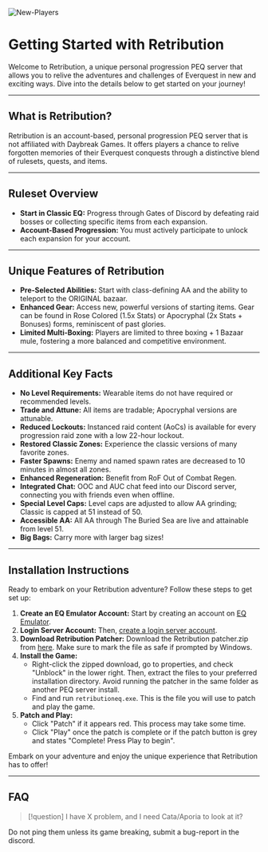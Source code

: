 
![New-Players](New-Players.png)

# Getting Started with Retribution

Welcome to Retribution, a unique personal progression PEQ server that allows you to relive the adventures and challenges of Everquest in new and exciting ways. Dive into the details below to get started on your journey!

---

## What is Retribution?

Retribution is an account-based, personal progression PEQ server that is not affiliated with Daybreak Games. It offers players a chance to relive forgotten memories of their Everquest conquests through a distinctive blend of rulesets, quests, and items.

---

## Ruleset Overview

- **Start in Classic EQ:** Progress through Gates of Discord by defeating raid bosses or collecting specific items from each expansion.
- **Account-Based Progression:** You must actively participate to unlock each expansion for your account.

---

## Unique Features of Retribution

- **Pre-Selected Abilities:** Start with class-defining AA and the ability to teleport to the ORIGINAL bazaar.
- **Enhanced Gear:** Access new, powerful versions of starting items. Gear can be found in Rose Colored (1.5x Stats) or Apocryphal (2x Stats + Bonuses) forms, reminiscent of past glories.
- **Limited Multi-Boxing:** Players are limited to three boxing + 1 Bazaar mule, fostering a more balanced and competitive environment.

---

## Additional Key Facts

- **No Level Requirements:** Wearable items do not have required or recommended levels.
- **Trade and Attune:** All items are tradable; Apocryphal versions are attunable.
- **Reduced Lockouts:** Instanced raid content (AoCs) is available for every progression raid zone with a low 22-hour lockout.
- **Restored Classic Zones:** Experience the classic versions of many favorite zones.
- **Faster Spawns:** Enemy and named spawn rates are decreased to 10 minutes in almost all zones.
- **Enhanced Regeneration:** Benefit from RoF Out of Combat Regen.
- **Integrated Chat:** OOC and AUC chat feed into our Discord server, connecting you with friends even when offline.
- **Special Level Caps:** Level caps are adjusted to allow AA grinding; Classic is capped at 51 instead of 50.
- **Accessible AA:** All AA through The Buried Sea are live and attainable from level 51.
- **Big Bags:** Carry more with larger bag sizes!

---

## Installation Instructions

Ready to embark on your Retribution adventure? Follow these steps to get set up:

1. **Create an EQ Emulator Account:** Start by creating an account on [EQ Emulator](http://www.eqemulator.org/).
2. **Login Server Account:** Then, [create a login server account](http://www.eqemulator.org/account/?CreateLS).
3. **Download Retribution Patcher:** Download the Retribution patcher.zip from [here](https://retributioneq.com/retributioneq.zip). Make sure to mark the file as safe if prompted by Windows.
4. **Install the Game:**
    - Right-click the zipped download, go to properties, and check "Unblock" in the lower right. Then, extract the files to your preferred installation directory. Avoid running the patcher in the same folder as another PEQ server install.
    - Find and run `retributioneq.exe`. This is the file you will use to patch and play the game.
5. **Patch and Play:**
    - Click "Patch" if it appears red. This process may take some time.
    - Click "Play" once the patch is complete or if the patch button is grey and states "Complete! Press Play to begin".

Embark on your adventure and enjoy the unique experience that Retribution has to offer!

---




## FAQ

> [!question]
> I have X problem, and I need Cata/Aporia to look at it?

Do not ping them unless its game breaking, submit a bug-report in the discord.

